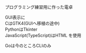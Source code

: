 プログラミング練習用に作った電卓 

GUI表示に  
CはGTK4(GUIへ移植の途中)  
PythonはTkinter  
JavaScript(TypeScript)はHTML
を使用 

Goは今のところCLIのみ
